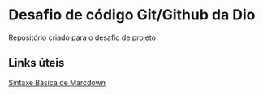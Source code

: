 # Desafio de código Git/Github da Dio
Repositório criado para o desafio de projeto 
## Links úteis 
[Sintaxe Básica de Marcdown](https://www.markdownguide.org/basic-syntax/)
